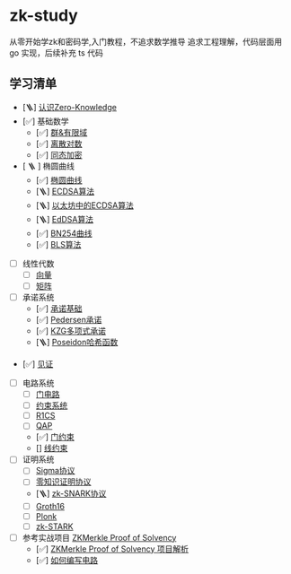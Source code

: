 # zk-study
从零开始学zk和密码学,入门教程，不追求数学推导
追求工程理解，代码层面用 go 实现，后续补充 ts 代码

## 学习清单
- [🪜] [认识Zero-Knowledge](./1.认识zk.md)
- [✅] 基础数学
  - [✅] [群&有限域](./basicMath/1.群&有限域.md)
  - [✅] [离散对数](./basicMath/2.离散对数问题.md)
  - [✅] [同态加密](./basicMath/3.同态加密.md)
- [ 🪜 ] 椭圆曲线
  - [✅] [椭圆曲线](./ecc/1.椭圆曲线.md)
  - [🪜] [ECDSA算法](./ecc/2.ECDSA算法.md)
  - [🪜] [以太坊中的ECDSA算法](./ecc/2.1.以太坊中的ECDSA算法.md)
  - [🪜] [EdDSA算法](./ecc/3.EdDSA算法.md)
  - [✅] [BN254曲线](./ecc/4.BN254曲线.md)
  - [✅] [BLS算法](./ecc/5.BLS算法.md)
- [ ] 线性代数
  - [ ] [向量](.linearAlgebra/1.向量.md)
  - [ ] [矩阵](.linearAlgebra/2.矩阵.md)
- [ ] 承诺系统
  - [✅] [承诺基础](./promise/1.承诺.md)
  - [✅] [Pedersen承诺](./promise/2.Pedersen承诺.md)
  - [✅] [KZG多项式承诺](./promise/3.kzg多项式承诺.md)
  - [🪜] [Poseidon哈希函数](./promise/4.Poseidon哈希函数.md)
- [✅] [见证](./other/witness.md)
- [ ] 电路系统
  - [ ] [门电路](./8.门电路.md)
  - [ ] [约束系统](./9.约束系统.md)
  - [ ] [R1CS](./10.R1CS.md)
  - [ ] [QAP](./12.QAP.md)
  - [✅] [门约束](./16.门约束.md)
  - [] [线约束](./17.线约束.md)
- [ ] 证明系统
  - [ ] [Sigma协议](./sigma协议.md)
  - [ ] [零知识证明协议](./13.零知识证明协议.md)
  - [🪜] [zk-SNARK协议](./14.zk-SNARK协议.md)
  - [ ] [Groth16](./15.Grot16.md)
  - [ ] [Plonk](./18.Plonk.md)
  - [ ] [zk-STARK](./19.zk-STARK.md)
- [ ] 参考实战项目 [ZKMerkle Proof of Solvency](https://github.com/leo-shi-dacheng/zkmerkle-proof-of-solvency)
  - [✅] [ZKMerkle Proof of Solvency 项目解析](./zkmerkle-proof-of-solvency/1.项目解析.md)
  - [✅] [如何编写电路](./zkmerkle-proof-of-solvency/如何编写电路.md)
 
